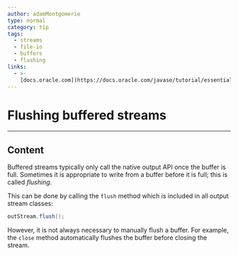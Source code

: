 ```yaml
---
author: adamMontgomerie
type: normal
category: tip
tags:
  - streams
  - file-io
  - buffers
  - flushing
links:
  - >-
    [docs.oracle.com](https://docs.oracle.com/javase/tutorial/essential/io/buffers.html){website}
---
```


# Flushing buffered streams


---

## Content

Buffered streams typically only call the native output API once the buffer is full. Sometimes it is appropriate to write from a buffer before it is full; this is called *flushing*.

This can be done by calling the `flush` method which is included in all output stream classes:

```java
outStream.flush();
```

However, it is not always necessary to manually flush a buffer. For example, the `close` method automatically flushes the buffer before closing the stream.
